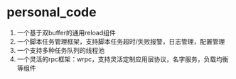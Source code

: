# personal_code
1. 一个基于双buffer的通用reload组件
2. 一个脚本任务管理框架，支持脚本任务超时/失败报警，日志管理，配置管理
3. 一个支持多种任务队列的线程池
4. 一个灵活的rpc框架：wrpc，支持灵活定制应用层协议，名字服务，负载均衡等组件

